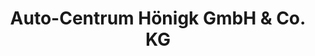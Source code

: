 ---
title: "Auto-Centrum Hönigk GmbH & Co. KG"
url: /oranienburg/auto-centrum-hoenigk-gmbh-und-co-kg/
shop: Autohaus
---